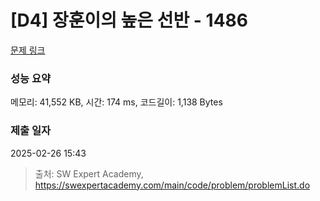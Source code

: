 # [D4] 장훈이의 높은 선반 - 1486 

[문제 링크](https://swexpertacademy.com/main/code/problem/problemDetail.do?contestProbId=AV2b7Yf6ABcBBASw) 

### 성능 요약

메모리: 41,552 KB, 시간: 174 ms, 코드길이: 1,138 Bytes

### 제출 일자

2025-02-26 15:43



> 출처: SW Expert Academy, https://swexpertacademy.com/main/code/problem/problemList.do